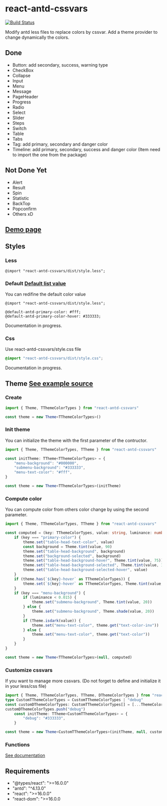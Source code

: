 # react-antd-cssvars

[![Build Status](https://travis-ci.org/Tenjin0/react-antd-cssvars.svg?branch=master)](https://travis-ci.org/Tenjin0/react-antd-cssvars)

Modify antd less files to replace colors by cssvar.
Add a theme provider to change dynamically the colors.

## Done

* Button:  add secondary, success, warning type
* CheckBox
* Collapse
* Input
* Menu
* Message
* PageHeader
* Progress
* Radio
* Select
* Slider
* Steps
* Switch
* Table
* Tabs
* Tag: add primary, secondary and danger color
* Timeline: add primary, secondary, success and danger color (Item need to import the one from the package)

## Not Done Yet

* Alert
* Result
* Spin
* Statistic
* BackTop
* Popconfirm
* Others xD

## [Demo page](https://tenjin0.github.io/react-antd-cssvars/example/)


## Styles

### Less

```less
@import "react-antd-cssvars/dist/style.less";

```

### Default [Default list value](https://github.com/Tenjin0/react-antd-cssvars/blob/develop/lib/styles/default.less)


You can redifine the default color value
```less
@import "react-antd-cssvars/dist/style.less";

@default-antd-primary-color: #fff;
@default-antd-primary-color-hover: #333333;

```

Documentation in progress.
### Css

Use react-antd-cssvars/style.css file

```css
@import "react-antd-cssvars/dist/style.css";

```

Documentation in progress.


## Theme [See example source](https://github.com/Tenjin0/react-antd-cssvars/blob/develop/example/index.tsx)

### Create
	
```typescript
import { Theme, TThemeColorTypes } from "react-antd-cssvars"

const theme = new Theme<TThemeColorTypes>()
```

### Init theme

You can initialize the theme with the first parameter of the contructor.

```typescript
import { Theme, TThemeColorTypes, TTheme } from "react-antd-cssvars"

const initTheme: TTheme<TThemeColorTypes> = {
	"menu-background": "#000000",
	"submenu-background": "#333333",
	"menu-text-color": "#fff",
}

const theme = new Theme<TThemeColorTypes>(initTheme)
```

### Compute color

You can compute color from others color change by using the second parameter.

```typescript
import { Theme, TThemeColorTypes, TTheme } from "react-antd-cssvars"

const computed = (key: TThemeColorTypes, value: string, luminance: number) => {
	if (key === "primary-color") {
		theme.set("table-head-text-color", value)
		const background = Theme.tint(value, 90)
		theme.set("table-head-background", background)
		theme.set("background-selected", background)
		theme.set("table-head-background-hover", Theme.tint(value, 75))
		theme.set("table-head-background-selected", Theme.tint(value, 15))
		theme.set("table-head-background-selected-hover", value)
	}
	if (theme.has(`${key}-hover` as TThemeColorTypes)) {
		theme.set(`${key}-hover` as TThemeColorTypes, Theme.tint(value, 17.5))
	}
	if (key === "menu-background") {
		if (luminance < 0.015) {
			theme.set("submenu-background", Theme.tint(value, 20))
		} else {
			theme.set("submenu-background", Theme.shade(value, 20))
		}
		if (Theme.isdark(value)) {
			theme.set("menu-text-color", theme.get("text-color-inv"))
		} else {
			theme.set("menu-text-color", theme.get("text-color"))
		}
	}
}

const theme = new Theme<TThemeColorTypes>(null, computed)
```
### Customize cssvars

If you want to manage more cssvars. (Do not forget to define and initialize it in your less/css file)


```typescript
import { Theme, TThemeColorTypes, TTheme, DThemeColorTypes } from "react-antd-cssvars"
type CustomTThemeColorTypes = CustomTThemeColorTypes | "debug"
const customDThemeColorTypes: CustomTThemeColorTypes[] = [...ThemeColorKeys]
customDThemeColorTypes.push("debug")
	const initTheme: TTheme<CustomTThemeColorTypes> = {
		"debug": "#333333",
	}

const theme = new Theme<CustomTThemeColorTypes>(initTheme, null, customDThemeColorTypes)
```

### Functions

[See documentation](https://tenjin0.github.io/react-antd-cssvars/classes/theme_class.theme.html)


## Requirements

* "@types/react": ">=16.0.0"
* "antd": "^4.13.0"
* "react": ">=16.0.0"
* "react-dom": ">=16.0.0
